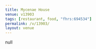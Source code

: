 ```yaml
---
title: Mycenae House
venue: v13903
tags: [restaurant, food, "fhrs:694534"]
permalink: /v/13903/
layout: venue
---
```

null